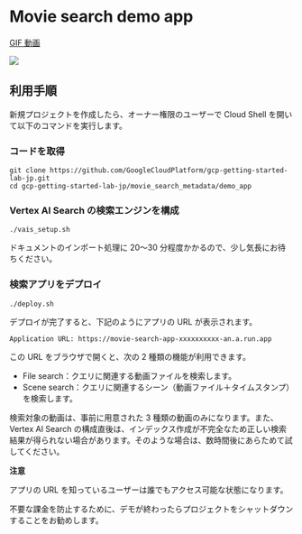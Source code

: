 # Movie search demo app

[GIF 動画](https://github.com/GoogleCloudPlatform/gcp-getting-started-lab-jp/blob/master/movie_search_metadata/demo_app/docs/images/movie_search_demo.gif)

![](https://github.com/GoogleCloudPlatform/gcp-getting-started-lab-jp/blob/master/movie_search_metadata/demo_app/docs/images/movie_search_demo.gif)

## 利用手順

新規プロジェクトを作成したら、オーナー権限のユーザーで Cloud Shell を開いて以下のコマンドを実行します。

### コードを取得

```
git clone https://github.com/GoogleCloudPlatform/gcp-getting-started-lab-jp.git
cd gcp-getting-started-lab-jp/movie_search_metadata/demo_app
```

### Vertex AI Search の検索エンジンを構成

```
./vais_setup.sh
```

ドキュメントのインポート処理に 20〜30 分程度かかるので、少し気長にお待ちください。

### 検索アプリをデプロイ

```
./deploy.sh
```

デプロイが完了すると、下記のようにアプリの URL が表示されます。

```
Application URL: https://movie-search-app-xxxxxxxxxx-an.a.run.app
```

この URL をブラウザで開くと、次の 2 種類の機能が利用できます。

- File search：クエリに関連する動画ファイルを検索します。
- Scene search：クエリに関連するシーン（動画ファイル＋タイムスタンプ）を検索します。

検索対象の動画は、事前に用意された 3 種類の動画のみになります。また、Vertex AI Search の構成直後は、インデックス作成が不完全なため正しい検索結果が得られない場合があります。そのような場合は、数時間後にあらためて試してください。


**注意**

アプリの URL を知っているユーザーは誰でもアクセス可能な状態になります。

不要な課金を防止するために、デモが終わったらプロジェクトをシャットダウンすることをお勧めします。

